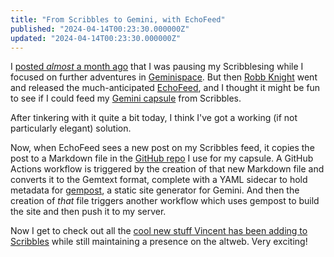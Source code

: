 ```yaml
---
title: "From Scribbles to Gemini, with EchoFeed"
published: "2024-04-14T00:23:30.000000Z"
updated: "2024-04-14T00:23:30.000000Z"
---
```


I [posted *almost* a month ago](https://blog.jbowdre.lol/post/parking-scribbles-for-now-t9dty3yh) that I was pausing my Scribblesing while I focused on further adventures in [Geminispace](https://geminiprotocol.net/). But then [Robb Knight](https://robb.omg.lol/) went and released the much-anticipated [EchoFeed](https://echofeed.app), and I thought it might be fun to see if I could feed my [Gemini capsule](https://capsule.jbowdre.lol) from Scribbles.

After tinkering with it quite a bit today, I think I've got a working (if not particularly elegant) solution.

Now, when EchoFeed sees a new post on my Scribbles feed, it copies the post to a Markdown file in the [GitHub repo](https://github.com/jbowdre/capsule) I use for my capsule. A GitHub Actions workflow is triggered by the creation of that new Markdown file and converts it to the Gemtext format, complete with a YAML sidecar to hold metadata for [gempost](https://github.com/justlark/gempost), a static site generator for Gemini. And then the creation of *that* file triggers another workflow which uses gempost to build the site and then push it to my server.

Now I get to check out all the [cool new stuff Vincent has been adding to Scribbles](https://scribbles.page/updates) while still maintaining a presence on the altweb. Very exciting!